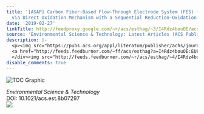 ```yaml
---
title: '[ASAP] Carbon Fiber-Based Flow-Through Electrode System (FES) for Water Disinfection
  via Direct Oxidation Mechanism with a Sequential Reduction–Oxidation Process'
date: '2019-02-27'
linkTitle: http://feedproxy.google.com/~r/acs/esthag/~3/I4Rdz4bouOE/acs.est.8b07297
source: 'Environmental Science & Technology: Latest Articles (ACS Publications)'
description: |-
  <p><img src="https://pubs.acs.org/appl/literatum/publisher/achs/journals/content/esthag/0/esthag.ahead-of-print/acs.est.8b07297/20190227/images/medium/es-2018-072973_0008.gif" alt="TOC Graphic"/></p><div><cite>Environmental Science & Technology</cite></div><div>DOI: 10.1021/acs.est.8b07297</div><div class="feedflare">
  <a href="http://feeds.feedburner.com/~ff/acs/esthag?a=I4Rdz4bouOE:EU8d11J9jiA:yIl2AUoC8zA"><img src="http://feeds.feedburner.com/~ff/acs/esthag?d=yIl2AUoC8zA" border="0"></img></a>
  </div><img src="http://feeds.feedburner.com/~r/acs/esthag/~4/I4Rdz4bouOE" height="1" width="1" ...
disable_comments: true
---
```

<p><img src="https://pubs.acs.org/appl/literatum/publisher/achs/journals/content/esthag/0/esthag.ahead-of-print/acs.est.8b07297/20190227/images/medium/es-2018-072973_0008.gif" alt="TOC Graphic"/></p><div><cite>Environmental Science & Technology</cite></div><div>DOI: 10.1021/acs.est.8b07297</div><div class="feedflare">
<a href="http://feeds.feedburner.com/~ff/acs/esthag?a=I4Rdz4bouOE:EU8d11J9jiA:yIl2AUoC8zA"><img src="http://feeds.feedburner.com/~ff/acs/esthag?d=yIl2AUoC8zA" border="0"></img></a>
</div><img src="http://feeds.feedburner.com/~r/acs/esthag/~4/I4Rdz4bouOE" height="1" width="1" ...